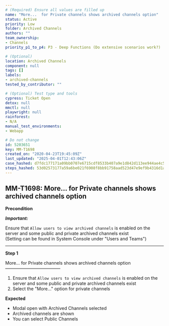 ```yaml
---
# (Required) Ensure all values are filled up
name: "More...  for Private channels shows archived channels option"
status: Active
priority: Low
folder: Archived Channels
authors: ""
team_ownership:
- Channels
priority_p1_to_p4: P3 - Deep Functions (Do extensive scenarios work?)

# (Optional)
location: Archived Channels
component: null
tags: []
labels:
- archived-channels
tested_by_contributor: ""

# (Optional) Test type and tools
cypress: Ticket Open
detox: null
mmctl: null
playwright: null
rainforest:
- N/A
manual_test_environments:
- Webapp

# Do not change
id: 5203651
key: MM-T1698
created_on: "2020-04-23T19:45:09Z"
last_updated: "2025-04-01T12:43:06Z"
case_hashed: d7fdc177171a09bb0707e6715cdf8533b407a9e1d842d113ee944ae4c5702f21ddfb9332a6aac1ab68eed6aa4138727c
steps_hashed: 53d02573177a59a6be021f6908f8bb91758aad523d47e9ef9b4316d1aa8bf6b31bee32027a171ce4d02d88627735aa12
---
```


<!-- (Auto-generated) Based on frontmatter's "key" and "name" -->

## MM-T1698: More... for Private channels shows archived channels option

**Precondition**

_**Important:**_

Ensure that `Allow users to view archived channels` is enabled on the server and some public and private archived channels exist\
(Setting can be found in System Console under "Users and Teams")

---

**Step 1**

More... for Private channels shows archived channels option\
–––––––––––––––––––––––––

1. Ensure that `Allow users to view archived channels` is enabled on the server and some public and private archived channels exist
2. Select the "More..." option for private channels

**Expected**

- Modal open with Archived Channels selected
- Archived channels are shown
- You can select Public Channels
